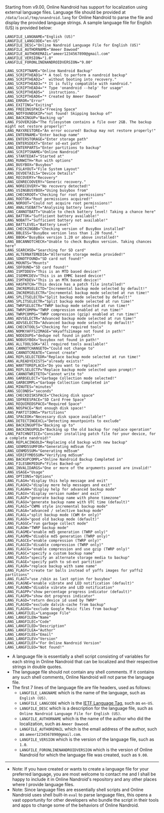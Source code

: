 Starting from v9.00, Online Nandroid has support for localization using external language files. Language file should be provided at `/data/local/tmp/onandroid.lang` for Online Nandroid to parse the file and display the provided language strings. A sample language file for English (US) is provided below:
```shell
LANGFILE_LANGNAME="English (US)"
LANGFILE_LANGCODE="en-US"
LANGFILE_DESC="Online Nandroid Language File for English (US)"
LANGFILE_AUTHORNAME="Ameer Dawood"
LANGFILE_AUTHOREMAIL="ameer1234567890@gmail.com"
LANGFILE_VERSION="1.0"
LANGFILE_FORONLINENANDROIDVERSION="9.00"

LANG_SCRIPTNAME="Online Nandroid Backup"
LANG_SCRIPTHEAD1="* A tool to perform a nandroid backup"
LANG_SCRIPTHEAD2="  without booting into recovery."
LANG_SCRIPTHEAD3="* It is fully compatible with nandroid."
LANG_SCRIPTHEAD4="* Type 'onandroid --help' for usage"
LANG_SCRIPTHEAD5="  instructions."
LANG_SCRIPTHEAD6="* Created by Ameer Dawood"
LANG_ERROR="Error"
LANG_EXITING="Exiting"
LANG_FREEINGSPACE="Freeing Space"
LANG_NOTFOUNDSKIP="not found! Skipping backup of"
LANG_BACKINGUP="Backing up"
LANG_FSOVER2GB="The filesystem contains a file over 2GB. The backup might not restore properly!"
LANG_MAYXRESTORE="An error occured! Backup may not restore properly!"
LANG_ENTERNAME="Enter backup name"
LANG_ENTERSTORAGE="Enter storage path"
LANG_ENTERSDEXT="Enter sd-ext path"
LANG_ENTERPARTS="Enter partitions to backup"
LANG_SCRIPTSNAME="Online Nandroid"
LANG_STARTEDAT="Started at"
LANG_RUNWITH="Run with options"
LANG_BUSYBOX="Busybox"
LANG_FSLAYOUT="File System Layout"
LANG_DEVDETAILS="Device Details"
LANG_RECOVERY="Recovery"
LANG_GENRECOOVERY="Generic recovery."
LANG_NORECOVERY="No recovery detected!"
LANG_USINGBUSYBOX="Using busybox from"
LANG_CHECKROOT="Checking for root permissions"
LANG_ROOTOK="Root permissions acquired!"
LANG_NOROOT="Could not acquire root permissions!"
LANG_ANALYSEBATT="Analysing battery level"
LANG_CANNOTBATT="Unable to check battery level! Taking a chance here"
LANG_BATTOK="Sufficient battery available!"
LANG_NOBATT="Sufficient battery not available!"
LANG_BATTLEVEL="Battery Level"
LANG_CHECKINGBB="Checking version of BusyBox installed"
LANG_BBLESS="BusyBox version less than 1.20 found."
LANG_BBOK="BusyBox version 1.20 or above installed!"
LANG_BBCANNOTCHECK="Unable to check BusyBox version. Taking chances here"
LANG_SEARCHSD="Searching for SD card"
LANG_ALTERNATEMEDIA="Alternate storage media provided!"
LANG_SDNOTFOUND="SD card not found!"
LANG_MOUNTS="Mounts"
LANG_SDFOUND="SD card found!"
LANG_ISMTDDEV="This is an MTD based device!"
LANG_ISEMMCDEV="This is an EMMC based device!"
LANG_ISMTKDEV="This is an MTK based device!"
LANG_HASPATCH="This device has a patch file installed!"
LANG_INCREMSELECTD="Incremental backup mode selected by default!"
LANG_INCREMSELECTR="Incremental backup mode selected at run time!"
LANG_SPLITSELECTD="Split backup mode selected by default!"
LANG_SPLITSELECTR="Split backup mode selected at run time!"
LANG_TWRPSELECTR="TWRP backup mode selected at run time!"
LANG_TWRPCOMPN="TWRP compression enabled at run time!"
LANG_TWRPCOMPG="TWRP compression (gzip) enabled at run time!"
LANG_ADVSELECTR="Advanced backup mode selected at run time!"
LANG_ADVSELECTD="Advanced backup mode selected by default!"
LANG_CHECKTOOLS="Checking for required tools"
LANG_NOMKYAFFS2IMAGE="mkyaffs2image not found in path!"
LANG_NODEDUPE="dedupe not found in path!"
LANG_NOBUSYBOX="busybox not found in path!"
LANG_ALLTOOLSOK="All required tools available!"
LANG_CANNOTCHANGETO="Could not change to"
LANG_CANNOTCREATE="Cannot create"
LANG_REPLSELECTEDR="Replace backup mode selected at run time!"
LANG_ALREADYEXISTS="already exists!"
LANG_WANTTOREPLACE="Do you want to replace?"
LANG_REPLSELECTP="Replace backup mode selected upon prompt!"
LANG_CANNOTWRITETO="Cannot write to"
LANG_GARBSELECT="Garbage Collection mode selected!"
LANG_GARBCOMPL="Garbage Collection Completed in"
LANG_MINUTES="minutes"
LANG_SECONDS="seconds"
LANG_CHECKDISKSPACE="Checking disk space"
LANG_SDFREESPACE="SD Card Free Space"
LANG_REQUIREDSPACE="Required Space"
LANG_NOSPACE="Not enough disk space!"
LANG_PARTITIONS="Partitions"
LANG_SPACEOK="Necessary disk space available!"
LANG_DETECTINGEXCL="Detecting mountpoints to exclude"
LANG_BACKINGUPTO="Backing up to"
LANG_BACKINGUPOLD="Backing up the old backup for replace operation"
LANG_PATCHNOTICE="Consider installing patch file for your device, for a complete nandroid!"
LANG_REPLACINGOLD="Replacing old backup with new backup"
LANG_GENMD5SUMFOR="Generating md5sum for"
LANG_GENMD5SUM="Generating md5sum"
LANG_VERIFYMD5SUM="Verifying md5sum"
LANG_BACKUPCOMPL="Online Nandroid Backup Completed in"
LANG_FILESBKPEDUP="Files Backed-up"
LANG_INVALIDARGS="One or more of the arguments passed are invalid!"
LANG_USAGE="Usage"
LANG_OPTIONS="Options"
LANG_FLAGH="display this help message and exit"
LANG_FLAGH2="display more help messages and exit"
LANG_FLAGAH="display help for advanced backup mode"
LANG_FLAGV="display version number and exit"
LANG_FLAGP="generate backup name with phone timezone"
LANG_FLAGU="generate backup name with UTC time (default)"
LANG_FLAGI="CWM6 style incremental backup mode"
LANG_FLAGA="advanced / selective backup mode"
LANG_FLAGL="split backup mode (CWM 6+ only)"
LANG_FLAGO="good old backup mode (default)"
LANG_FLAGGC="run garbage collect mode"
LANG_FLAGW="TWRP backup mode"
LANG_FLAGME="enable md5 generation (TWRP only)"
LANG_FLAGMD="disable md5 generation (TWRP only)"
LANG_FLAGCE="enable compression (TWRP only)"
LANG_FLAGCD="disable compression (TWRP only)"
LANG_FLAGCG="enable compression and use gzip (TWRP only)"
LANG_FLAGC="specify a custom backup name"
LANG_FLAGS="specify an alternate storage media to backup"
LANG_FLAGE="specify path to sd-ext partition"
LANG_FLAGR="replace backup with same name"
LANG_FLAGY="create tar balls instead of yaffs images for yaffs2 partitions"
LANG_FLAGT="use /sbin as last option for busybox"
LANG_FLAGNE="enable vibrate and LED notification (default)"
LANG_FLAGND="disable vibrate and LED notification"
LANG_FLAGPP="show percentage progress indicator (default)"
LANG_FLAGPD="show dot progress indicator"
LANG_FLAGD="return device id used by TWRP"
LANG_FLAGXD="exclude dalvik-cache from backup"
LANG_FLAGXG="exclude Google Music files from backup"
LANG_LANGFILEL="Language File"
LANG_LANGFILEN="Name"
LANG_LANGFILEC="Code"
LANG_LANGFILED="Description"
LANG_LANGFILEA="Author"
LANG_LANGFILEE="Email"
LANG_LANGFILEV="Version"
LANG_LANGFILEF="For Online Nandroid Version"
LANG_LANGFILEO="Not found!"
```

* A language file is essentially a shell script consisting of variables for each string in Online Nandroid that can be localized and their respective strings in double quotes.
* The language file should not contain any shell comments. If it contains any such shell comments, Online Nandroid will not parse the language file.
* The first 7 lines of the language file are file headers, used as follows:
  * `LANGFILE_LANGNAME` which is the name of the language, such as `English (US)`.
  * `LANGFILE_LANGCODE` which is the [IETF Language Tag](http://en.wikipedia.org/wiki/IETF_language_tag), such as `en-US`.
  * `LANGFILE_DESC` which is a description for the language file, such as `Online Nandroid Language File for English (US)`.
  * `LANGFILE_AUTHORNAME` which is the name of the author who did the localization, such as `Ameer Dawood`.
  * `LANGFILE_AUTHOREMAIL` which is the email address of the author, such as `ameer1234567890@gmail.com`.
  * `LANGFILE_VERSION` which is the version of the language file, such as `1.0`.
  * `LANGFILE_FORONLINENANDROIDVERSION` which is the version of Online Nandroid for which the language file was created, such as `9.00`.

----

* Note: If you have created or wants to create a language file for your preferred language, you are most welcome to contact me and I shall be happy to include it in Online Nandroid's repository and any other places where I provide language files.
* Note: Since language files are essentially shell scripts and Online Nandroid uses shell built-in `eval` to parse language files, this opens a vast opportunity for other developers who bundle the script in their tools and apps to change some of the behaviors of Online Nandroid.